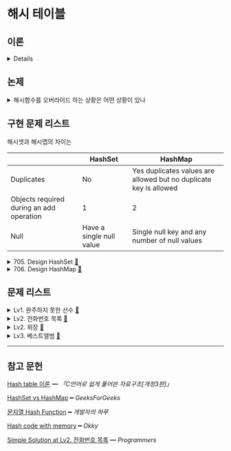 # 해시 테이블

## 이론

<details>
<br/>

해시란

    임의 크기 원소(키) → 고정 크기 값(해시값)으로 매핑한 것이다.

해시 함수란

    키를 입력받아 해시값을 생성하고, 이 해시값을 해시 테이블의 인덱스로 사용한다

해싱은

    해시 테이블을 이용한 탐색을 말한다.    

해싱의 일반화는

    정리 정돈을 잘하는 사람이다. 

    물건마다 고유한 위치가 있고, 그 위치에 그 물건을 보관하기 때문이다.

    해시의 사용 예시는 데이터베이스 이다.

해시 함수에는 조건이 있는데,

<details>
<summary>1. 충돌이 적어야 하며,</summary>
<br/>

해시 충돌은 

    h라는 해시 함수에 k1과 k2라는 두 개의 키가

    h(k1) === h(k2) 되는 경우를 말한다.

해시 충돌이 빈번하면,

    버킷 내부에서 순차 탐색 시간이 길어져 탐색 성능이 저하된다.

    이때, 해시 충돌이 버킷의 슬롯 수보다 빈번하다면,
    
    버킷에 항목을 저장할 수 없으므로, 오버플로우가 발생했다는 의미이다.

해시 충돌을 최소화하려면

    a. 해시 함수를 수정하거나
    b. 해시 테이블의 크기를 적절히 조절해야 한다.

대표적인 해시 충돌 해결 기법 2가지는

1. `Seperate Chaining`

        해시값 충돌 시, 해시 테이블의 버킷에는 연결 리스트로 원소가 연결된다.


    장점은

        원소를 무한정 저장할 수 있고,

    단점은

        - Search 행위에 O(n)이 된다.
        - 슬롯의 추가 메모리 할당의 비용이 따른다.

2. `Open Addressing`

        해시값 충돌시, 충돌 되지 않은 해시 테이블의 해시 주소를 탐사한다.

    장점은

        해시 테이블의 고정된 사이즈를 보장한다.
        
        추가 메모리 할당의 비용이 없다.

    단점은

        - 원소의 해시값이 해시 주소와 다를 수 있다.
        - 고정된 크기를 로드 팩터를 기준으로 넘어가는 경우 재해싱의 비용이 따른다

</details>
<br/>

<details>
<summary>2. 해시 주소가 해시 테이블에 고르게 분포해야 한다.</summary>
<br/>

해시 테이블의 크기를 홀수로 지정하는 이유인데,

`k(키)`가 숫자일 때 일반적인 해시 함수인 

`k(키) mod M(해시 테이블의 크기)`에서 

k가 메모리 기반 이고, M이 짝수일 때 짝수에만 편향된 해시값이 나온다.

k가 메모리 기반 이고, M이 홀수이면, k의 약수들이 해시값이 됨으로 분포가 넓다.

</details>
<br/>

<li>3. 계산이 빨라야 한다.</li>
<br/>

</details>

## 논제

<details>
<summary>해시함수를 오버라이드 하는 상황은 어떤 상황이 있나 </summary>
<br/>

- 메모리 기반 키와 값 기반 키를 서술하라

      메모리 기반 키는 h(Object(key))

      값 기반 키는 h(key)이다.

- 값 기반 키의 필요성을 서술하라

      메모리 기반은 h(Object(key)) !== h(Object(key)) 이다.

      값 기반은 h(key) === h(key)을 보장한다.

</details>

## 구현 문제 리스트

해시셋과 해시맵의 차이는

|                                          | HashSet                  | HashMap                                                           |
| ---------------------------------------- | ------------------------ | ----------------------------------------------------------------- |
| Duplicates                               | No                       | Yes duplicates values are allowed but no duplicate key is allowed |
| Objects required during an add operation | 1                        | 2                                                                 |
| Null                                     | Have a single null value | Single null key and any number of null values                     |

<details>
<summary>
  705. Design HashSet
  <a href="https://leetcode.com/problems/design-hashset/">👊</a>  
</summary>

### 문제 회고

빌트인 자료형을 쓰면 금방 해결되는 문제다.

때문에 
   1. 해시 함수를 간단히 구현해보고
   2. 충돌 시, 충돌 해결 기법 또한 구현해보기로 하였다.

숫자를 키로 받는 해시 함수는 교재에도 나온 `나머지 방식`을 이용했다.
    
    key % this.maxSize

나머지 방식은 해시 테이블의 자료구조가 배열일 때

    해시 함수값을 그대로 인덱스로 사용하는 것보다 배열의 크기를 줄여준다.

여기서 배열을 사용하는 경우는

    자료구조의 maxSize가 주어졌을 시 메모리의 밀집도를 위해 사용한다 생각하고,

객체를 사용하는 경우는

    자료구조가 동적인 경우 배열에서 생기는 빈 공간은 줄이기 위해 사용한다 생각한다.

### 문제 풀이

해시 충돌 해결 기법으로 `Seperate Chaining`를 사용했지만,

버킷의 슬롯에서 탐색은 해시 테이블 크기만큼 탐색하지 않기 때문에 상수라 정의하였다.

때문에 해시 테이블 평균의 시간복잡도가 나왔다.

|       | `add`  | `contains` | `remove` | `_getHash` |
| :---: | :----: | :--------: | :------: | :--------: |
| time  | `O(1)` |   `O(1)`   |  `O(1)`  |   `O(1)`   |
| space | `O(1)` |   `O(1)`   |  `O(1)`  |   `O(1)`   |

> `src\705.js`에서 확인해볼 수 있다.

</details>

<details>
<summary>
  706. Design HashMap
  <a href="https://leetcode.com/problems/design-hashmap/">👊</a>  
</summary>

### 문제 풀이

|       | `put`  | `get`  | `remove` | `_getHash` |
| :---: | :----: | :----: | :------: | :--------: |
| time  | `O(1)` | `O(1)` |  `O(1)`  |   `O(1)`   |
| space | `O(1)` | `O(1)` |  `O(1)`  |   `O(1)`   |

> `src\706.js`에서 확인해볼 수 있다.

</details>

## 문제 리스트

<details>
<summary>
  Lv1. 완주하지 못한 선수
  <a href="https://programmers.co.kr/learn/courses/30/lessons/42576">👊</a>  
</summary>

### 문제 회고

일반적인 HashTable을 구현해보고 사용해보았다.

문자열을 키로 둔 해시 함수를 만들어야 했는데, 일반적인 `Horner's method`를 사용하였다.

    문자의 아스키 코드 값을 해시 주소로 사용하는데,

    cup나 puc일 때 생기는 해시 충돌을 줄이도록

    문자의 순서도 해시 주소를 만드는데 사용한다.

    고정된 해시 주소를 위해 32자릿수의 인덱스를 사용하며,     

        c * 31
        u * 30
        p * 29

### 문제 풀이

> `src\Lv1.js`에서 확인해볼 수 있다.

</details>

<details>
<summary>
  Lv2. 전화번호 목록
  <a href="https://programmers.co.kr/learn/courses/30/lessons/42577">👊</a>  
</summary>

### 문제 회고

문제 제출 에디터가 Javascript 언어 컴파일을 지원하지 않아 제출을 해볼 순 없었다.

빌트인 자료형의 해시 테이블 기반 자료형을 사용했으면 언어 구분없이 제출을 할 수 있었지만, 

구현한 자료구조를 사용하기 위해서이다.

처음 접근으로는 문자열 조작으로 해결했으나 주제에 맞지 않았다. 문제 풀이에서도 제외하였다.

    time:   O(n²)
    space:  O(1)

풀이는 `다른 사람의 풀이`로 참고할 수 있었다.

해시를 사용하니 공간은 늘어났지만 시간을 줄일 수 있었다.

    time:   O(ab)
    space:  O(a)

### 문제 풀이

> `src\Lv2.phoneBookjs`에서 확인해볼 수 있다.

</details>

<details>
<summary>
  Lv2. 위장
  <a href="https://programmers.co.kr/learn/courses/30/lessons/42578">👊</a>  
</summary>

### 문제 풀이

해시맵이 적합하다 판단했다.

의상의 종류를 해시 주소로 변환하고,
의상은 버킷에 배치할 수 있기 때문이다.

조합의 경우의 수는 버킷 간의 슬롯 갯수를 곱함으로써 만들어볼 수 있다.

여기에 한가지 의상일때의 경우의 수(`clothes.length`)를 더하면 최종 결과값이 나온다.

> `src\Lv2.clothes.js`에서 확인해볼 수 있다.

</details>

<details>
<summary>
  Lv3. 베스트앨범
  <a href="https://programmers.co.kr/learn/courses/30/lessons/42579">👊</a>  
</summary>

### 문제 회고

결과값을 내기 위해 취합 대상들을 가공 하다보니 

시간 복잡도 추산 대상이 많아져 정확히 파악했는지 의문이 생겼다.

> `src\Lv3.bestAlbum.js`에서 확인해볼 수 있다.

### 문제 풀이

1. 해시맵을 사용하여 genre 별 play들을 묶는다.

        MyHashMap {
            table: {
                '335': MySinglyLinkedList {
                head: ListNode {
                    value: 600,
                    next: ListNode { value: 2500, next: null }
                },
                size: 2
                },
                '2226': MySinglyLinkedList {
                head: ListNode {
                    value: 500,
                    next: ListNode {
                    value: 150,
                    next: ListNode { value: 800, next: null }
                    }
                },
                size: 3
                }
            },
            maxSize: 100000 
        }

2. genre 별 play들을 nested array로 묶은 뒤, 정렬한다.

        [ [ 2500, 600 ], [ 800, 500 ] ]

3. array를 concat 한 뒤, plays 입력 배열에서 인덱스를 찾는다.

</details>
<hr/>

## 참고 문헌

[Hash table 이론](https://booksr.co.kr/html/book/book.asp?seq=697058) ━ *「C언어로 쉽게 풀어쓴 자료구조[개정3판]」*

[HashSet vs HashMap](https://www.geeksforgeeks.org/difference-between-hashmap-and-hashset/) ━ *GeeksForGeeks*

[문자열 Hash Function](https://devday.tistory.com/entry/자바스크립트-JavaScript에서-자바-Java-문자열-String-hashCode-구현하기) ━ *개발자의 하루*

[Hash code with memory](https://okky.kr/article/443194) ━ *Okky*

[Simple Solution at Lv2. 전화번호 목록](https://programmers.co.kr/learn/courses/30/lessons/42577/solution_groups?language=java) ━ *Programmers*